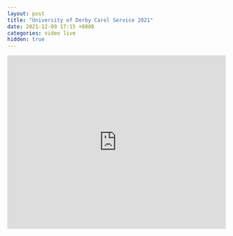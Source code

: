 ```yaml
---
layout: post
title: "University of Derby Carol Service 2021"
date: 2021-12-09 17:15 +0000
categories: video live
hidden: true
---
```


<iframe width="100%" height="400em" src="https://www.youtube.com/embed/SF_yRHHI3OQ" frameborder="0" allow="accelerometer; autoplay; clipboard-write; encrypted-media; gyroscope; picture-in-picture" allowfullscreen></iframe>
